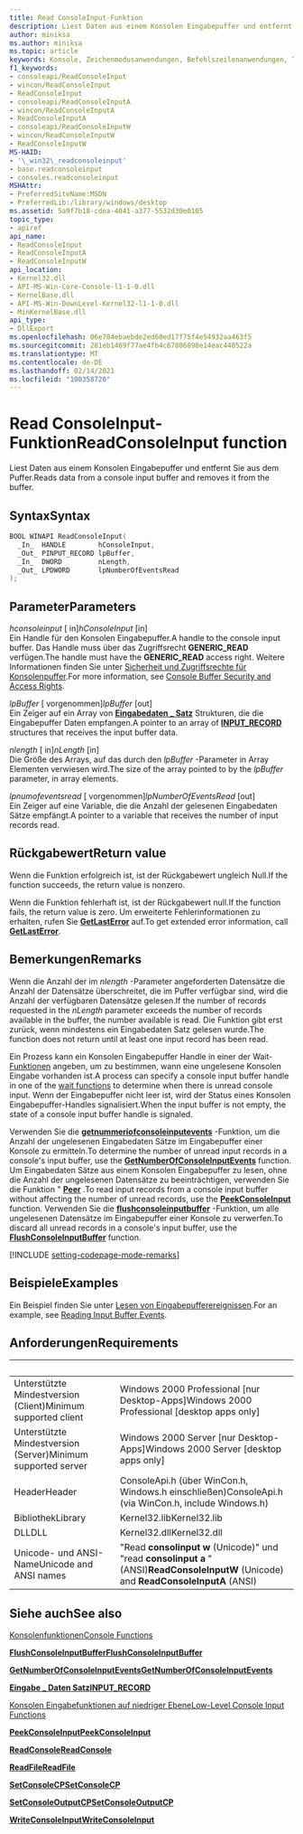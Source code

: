 ```yaml
---
title: Read ConsoleInput-Funktion
description: Liest Daten aus einem Konsolen Eingabepuffer und entfernt Sie aus dem Puffer.
author: miniksa
ms.author: miniksa
ms.topic: article
keywords: Konsole, Zeichenmodusanwendungen, Befehlszeilenanwendungen, Terminalanwendungen, Konsolen-API
f1_keywords:
- consoleapi/ReadConsoleInput
- wincon/ReadConsoleInput
- ReadConsoleInput
- consoleapi/ReadConsoleInputA
- wincon/ReadConsoleInputA
- ReadConsoleInputA
- consoleapi/ReadConsoleInputW
- wincon/ReadConsoleInputW
- ReadConsoleInputW
MS-HAID:
- '\_win32\_readconsoleinput'
- base.readconsoleinput
- consoles.readconsoleinput
MSHAttr:
- PreferredSiteName:MSDN
- PreferredLib:/library/windows/desktop
ms.assetid: 5a9f7b18-cdea-4041-a377-5532d30e0105
topic_type:
- apiref
api_name:
- ReadConsoleInput
- ReadConsoleInputA
- ReadConsoleInputW
api_location:
- Kernel32.dll
- API-MS-Win-Core-Console-l1-1-0.dll
- KernelBase.dll
- API-MS-Win-DownLevel-Kernel32-l1-1-0.dll
- MinKernelBase.dll
api_type:
- DllExport
ms.openlocfilehash: 06e784ebaebde2ed68ed17f75f4e54932aa463f5
ms.sourcegitcommit: 281eb1469f77ae4fb4c67806898e14eac440522a
ms.translationtype: MT
ms.contentlocale: de-DE
ms.lasthandoff: 02/14/2021
ms.locfileid: "100358720"
---
```

# <a name="readconsoleinput-function"></a><span data-ttu-id="09b78-104">Read ConsoleInput-Funktion</span><span class="sxs-lookup"><span data-stu-id="09b78-104">ReadConsoleInput function</span></span>

<span data-ttu-id="09b78-105">Liest Daten aus einem Konsolen Eingabepuffer und entfernt Sie aus dem Puffer.</span><span class="sxs-lookup"><span data-stu-id="09b78-105">Reads data from a console input buffer and removes it from the buffer.</span></span>

## <a name="syntax"></a><span data-ttu-id="09b78-106">Syntax</span><span class="sxs-lookup"><span data-stu-id="09b78-106">Syntax</span></span>

```C
BOOL WINAPI ReadConsoleInput(
  _In_  HANDLE        hConsoleInput,
  _Out_ PINPUT_RECORD lpBuffer,
  _In_  DWORD         nLength,
  _Out_ LPDWORD       lpNumberOfEventsRead
);
```

## <a name="parameters"></a><span data-ttu-id="09b78-107">Parameter</span><span class="sxs-lookup"><span data-stu-id="09b78-107">Parameters</span></span>

<span data-ttu-id="09b78-108">*hconsoleinput* \[ in\]</span><span class="sxs-lookup"><span data-stu-id="09b78-108">*hConsoleInput* \[in\]</span></span>  
<span data-ttu-id="09b78-109">Ein Handle für den Konsolen Eingabepuffer.</span><span class="sxs-lookup"><span data-stu-id="09b78-109">A handle to the console input buffer.</span></span> <span data-ttu-id="09b78-110">Das Handle muss über das Zugriffsrecht **GENERIC\_READ** verfügen.</span><span class="sxs-lookup"><span data-stu-id="09b78-110">The handle must have the **GENERIC\_READ** access right.</span></span> <span data-ttu-id="09b78-111">Weitere Informationen finden Sie unter [Sicherheit und Zugriffsrechte für Konsolenpuffer](console-buffer-security-and-access-rights.md).</span><span class="sxs-lookup"><span data-stu-id="09b78-111">For more information, see [Console Buffer Security and Access Rights](console-buffer-security-and-access-rights.md).</span></span>

<span data-ttu-id="09b78-112">*lpBuffer* \[ vorgenommen\]</span><span class="sxs-lookup"><span data-stu-id="09b78-112">*lpBuffer* \[out\]</span></span>  
<span data-ttu-id="09b78-113">Ein Zeiger auf ein Array von [**Eingabedaten \_ Satz**](input-record-str.md) Strukturen, die die Eingabepuffer Daten empfangen.</span><span class="sxs-lookup"><span data-stu-id="09b78-113">A pointer to an array of [**INPUT\_RECORD**](input-record-str.md) structures that receives the input buffer data.</span></span>

<span data-ttu-id="09b78-114">*nlength* \[ in\]</span><span class="sxs-lookup"><span data-stu-id="09b78-114">*nLength* \[in\]</span></span>  
<span data-ttu-id="09b78-115">Die Größe des Arrays, auf das durch den *lpBuffer* -Parameter in Array Elementen verwiesen wird.</span><span class="sxs-lookup"><span data-stu-id="09b78-115">The size of the array pointed to by the *lpBuffer* parameter, in array elements.</span></span>

<span data-ttu-id="09b78-116">*lpnumofeventsread* \[ vorgenommen\]</span><span class="sxs-lookup"><span data-stu-id="09b78-116">*lpNumberOfEventsRead* \[out\]</span></span>  
<span data-ttu-id="09b78-117">Ein Zeiger auf eine Variable, die die Anzahl der gelesenen Eingabedaten Sätze empfängt.</span><span class="sxs-lookup"><span data-stu-id="09b78-117">A pointer to a variable that receives the number of input records read.</span></span>

## <a name="return-value"></a><span data-ttu-id="09b78-118">Rückgabewert</span><span class="sxs-lookup"><span data-stu-id="09b78-118">Return value</span></span>

<span data-ttu-id="09b78-119">Wenn die Funktion erfolgreich ist, ist der Rückgabewert ungleich Null.</span><span class="sxs-lookup"><span data-stu-id="09b78-119">If the function succeeds, the return value is nonzero.</span></span>

<span data-ttu-id="09b78-120">Wenn die Funktion fehlerhaft ist, ist der Rückgabewert null.</span><span class="sxs-lookup"><span data-stu-id="09b78-120">If the function fails, the return value is zero.</span></span> <span data-ttu-id="09b78-121">Um erweiterte Fehlerinformationen zu erhalten, rufen Sie [**GetLastError**](/windows/win32/api/errhandlingapi/nf-errhandlingapi-getlasterror) auf.</span><span class="sxs-lookup"><span data-stu-id="09b78-121">To get extended error information, call [**GetLastError**](/windows/win32/api/errhandlingapi/nf-errhandlingapi-getlasterror).</span></span>

## <a name="remarks"></a><span data-ttu-id="09b78-122">Bemerkungen</span><span class="sxs-lookup"><span data-stu-id="09b78-122">Remarks</span></span>

<span data-ttu-id="09b78-123">Wenn die Anzahl der im *nlength* -Parameter angeforderten Datensätze die Anzahl der Datensätze überschreitet, die im Puffer verfügbar sind, wird die Anzahl der verfügbaren Datensätze gelesen.</span><span class="sxs-lookup"><span data-stu-id="09b78-123">If the number of records requested in the *nLength* parameter exceeds the number of records available in the buffer, the number available is read.</span></span> <span data-ttu-id="09b78-124">Die Funktion gibt erst zurück, wenn mindestens ein Eingabedaten Satz gelesen wurde.</span><span class="sxs-lookup"><span data-stu-id="09b78-124">The function does not return until at least one input record has been read.</span></span>

<span data-ttu-id="09b78-125">Ein Prozess kann ein Konsolen Eingabepuffer Handle in einer der Wait- [Funktionen](/windows/win32/sync/wait-functions) angeben, um zu bestimmen, wann eine ungelesene Konsolen Eingabe vorhanden ist.</span><span class="sxs-lookup"><span data-stu-id="09b78-125">A process can specify a console input buffer handle in one of the [wait functions](/windows/win32/sync/wait-functions) to determine when there is unread console input.</span></span> <span data-ttu-id="09b78-126">Wenn der Eingabepuffer nicht leer ist, wird der Status eines Konsolen Eingabepuffer-Handles signalisiert.</span><span class="sxs-lookup"><span data-stu-id="09b78-126">When the input buffer is not empty, the state of a console input buffer handle is signaled.</span></span>

<span data-ttu-id="09b78-127">Verwenden Sie die [**getnummeriofconsoleinputevents**](getnumberofconsoleinputevents.md) -Funktion, um die Anzahl der ungelesenen Eingabedaten Sätze im Eingabepuffer einer Konsole zu ermitteln.</span><span class="sxs-lookup"><span data-stu-id="09b78-127">To determine the number of unread input records in a console's input buffer, use the [**GetNumberOfConsoleInputEvents**](getnumberofconsoleinputevents.md) function.</span></span> <span data-ttu-id="09b78-128">Um Eingabedaten Sätze aus einem Konsolen Eingabepuffer zu lesen, ohne die Anzahl der ungelesenen Datensätze zu beeinträchtigen, verwenden Sie die Funktion " [**Peer**](peekconsoleinput.md) .</span><span class="sxs-lookup"><span data-stu-id="09b78-128">To read input records from a console input buffer without affecting the number of unread records, use the [**PeekConsoleInput**](peekconsoleinput.md) function.</span></span> <span data-ttu-id="09b78-129">Verwenden Sie die [**flushconsoleinputbuffer**](flushconsoleinputbuffer.md) -Funktion, um alle ungelesenen Datensätze im Eingabepuffer einer Konsole zu verwerfen.</span><span class="sxs-lookup"><span data-stu-id="09b78-129">To discard all unread records in a console's input buffer, use the [**FlushConsoleInputBuffer**](flushconsoleinputbuffer.md) function.</span></span>

[!INCLUDE [setting-codepage-mode-remarks](./includes/setting-codepage-mode-remarks.md)]

## <a name="examples"></a><span data-ttu-id="09b78-130">Beispiele</span><span class="sxs-lookup"><span data-stu-id="09b78-130">Examples</span></span>

<span data-ttu-id="09b78-131">Ein Beispiel finden Sie unter [Lesen von Eingabepufferereignissen](reading-input-buffer-events.md).</span><span class="sxs-lookup"><span data-stu-id="09b78-131">For an example, see [Reading Input Buffer Events](reading-input-buffer-events.md).</span></span>

## <a name="requirements"></a><span data-ttu-id="09b78-132">Anforderungen</span><span class="sxs-lookup"><span data-stu-id="09b78-132">Requirements</span></span>

| &nbsp; | &nbsp; |
|-|-|
| <span data-ttu-id="09b78-133">Unterstützte Mindestversion (Client)</span><span class="sxs-lookup"><span data-stu-id="09b78-133">Minimum supported client</span></span> | <span data-ttu-id="09b78-134">Windows 2000 Professional \[nur Desktop-Apps\]</span><span class="sxs-lookup"><span data-stu-id="09b78-134">Windows 2000 Professional \[desktop apps only\]</span></span> |
| <span data-ttu-id="09b78-135">Unterstützte Mindestversion (Server)</span><span class="sxs-lookup"><span data-stu-id="09b78-135">Minimum supported server</span></span> | <span data-ttu-id="09b78-136">Windows 2000 Server \[nur Desktop-Apps\]</span><span class="sxs-lookup"><span data-stu-id="09b78-136">Windows 2000 Server \[desktop apps only\]</span></span> |
| <span data-ttu-id="09b78-137">Header</span><span class="sxs-lookup"><span data-stu-id="09b78-137">Header</span></span> | <span data-ttu-id="09b78-138">ConsoleApi.h (über WinCon.h, Windows.h einschließen)</span><span class="sxs-lookup"><span data-stu-id="09b78-138">ConsoleApi.h (via WinCon.h, include Windows.h)</span></span> |
| <span data-ttu-id="09b78-139">Bibliothek</span><span class="sxs-lookup"><span data-stu-id="09b78-139">Library</span></span> | <span data-ttu-id="09b78-140">Kernel32.lib</span><span class="sxs-lookup"><span data-stu-id="09b78-140">Kernel32.lib</span></span> |
| <span data-ttu-id="09b78-141">DLL</span><span class="sxs-lookup"><span data-stu-id="09b78-141">DLL</span></span> | <span data-ttu-id="09b78-142">Kernel32.dll</span><span class="sxs-lookup"><span data-stu-id="09b78-142">Kernel32.dll</span></span> |
| <span data-ttu-id="09b78-143">Unicode- und ANSI-Name</span><span class="sxs-lookup"><span data-stu-id="09b78-143">Unicode and ANSI names</span></span> | <span data-ttu-id="09b78-144">"Read **consolinput w** (Unicode)" und "read **consolinput a** " (ANSI)</span><span class="sxs-lookup"><span data-stu-id="09b78-144">**ReadConsoleInputW** (Unicode) and **ReadConsoleInputA** (ANSI)</span></span> |

## <a name="see-also"></a><span data-ttu-id="09b78-145">Siehe auch</span><span class="sxs-lookup"><span data-stu-id="09b78-145">See also</span></span>

[<span data-ttu-id="09b78-146">Konsolenfunktionen</span><span class="sxs-lookup"><span data-stu-id="09b78-146">Console Functions</span></span>](console-functions.md)

[<span data-ttu-id="09b78-147">**FlushConsoleInputBuffer**</span><span class="sxs-lookup"><span data-stu-id="09b78-147">**FlushConsoleInputBuffer**</span></span>](flushconsoleinputbuffer.md)

[<span data-ttu-id="09b78-148">**GetNumberOfConsoleInputEvents**</span><span class="sxs-lookup"><span data-stu-id="09b78-148">**GetNumberOfConsoleInputEvents**</span></span>](getnumberofconsoleinputevents.md)

[<span data-ttu-id="09b78-149">**Eingabe \_ Daten Satz**</span><span class="sxs-lookup"><span data-stu-id="09b78-149">**INPUT\_RECORD**</span></span>](input-record-str.md)

[<span data-ttu-id="09b78-150">Konsolen Eingabefunktionen auf niedriger Ebene</span><span class="sxs-lookup"><span data-stu-id="09b78-150">Low-Level Console Input Functions</span></span>](low-level-console-input-functions.md)

[<span data-ttu-id="09b78-151">**PeekConsoleInput**</span><span class="sxs-lookup"><span data-stu-id="09b78-151">**PeekConsoleInput**</span></span>](peekconsoleinput.md)

[<span data-ttu-id="09b78-152">**ReadConsole**</span><span class="sxs-lookup"><span data-stu-id="09b78-152">**ReadConsole**</span></span>](readconsole.md)

[<span data-ttu-id="09b78-153">**ReadFile**</span><span class="sxs-lookup"><span data-stu-id="09b78-153">**ReadFile**</span></span>](/windows/win32/api/fileapi/nf-fileapi-readfile)

[<span data-ttu-id="09b78-154">**SetConsoleCP**</span><span class="sxs-lookup"><span data-stu-id="09b78-154">**SetConsoleCP**</span></span>](setconsolecp.md)

[<span data-ttu-id="09b78-155">**SetConsoleOutputCP**</span><span class="sxs-lookup"><span data-stu-id="09b78-155">**SetConsoleOutputCP**</span></span>](setconsoleoutputcp.md)

[<span data-ttu-id="09b78-156">**WriteConsoleInput**</span><span class="sxs-lookup"><span data-stu-id="09b78-156">**WriteConsoleInput**</span></span>](writeconsoleinput.md)